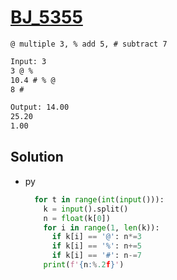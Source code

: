 # [BJ_5355](https://acmicpc.net/problem/5355)

```en
@ multiple 3, % add 5, # subtract 7
```

```txt
Input: 3
3 @ %
10.4 # % @
8 #

Output: 14.00
25.20
1.00
```

## Solution

* py

  ```py
    for t in range(int(input())):
      k = input().split()
      n = float(k[0])
      for i in range(1, len(k)):
        if k[i] == '@': n*=3
        if k[i] == '%': n+=5
        if k[i] == '#': n-=7
      print(f'{n:%.2f}')
    ```

